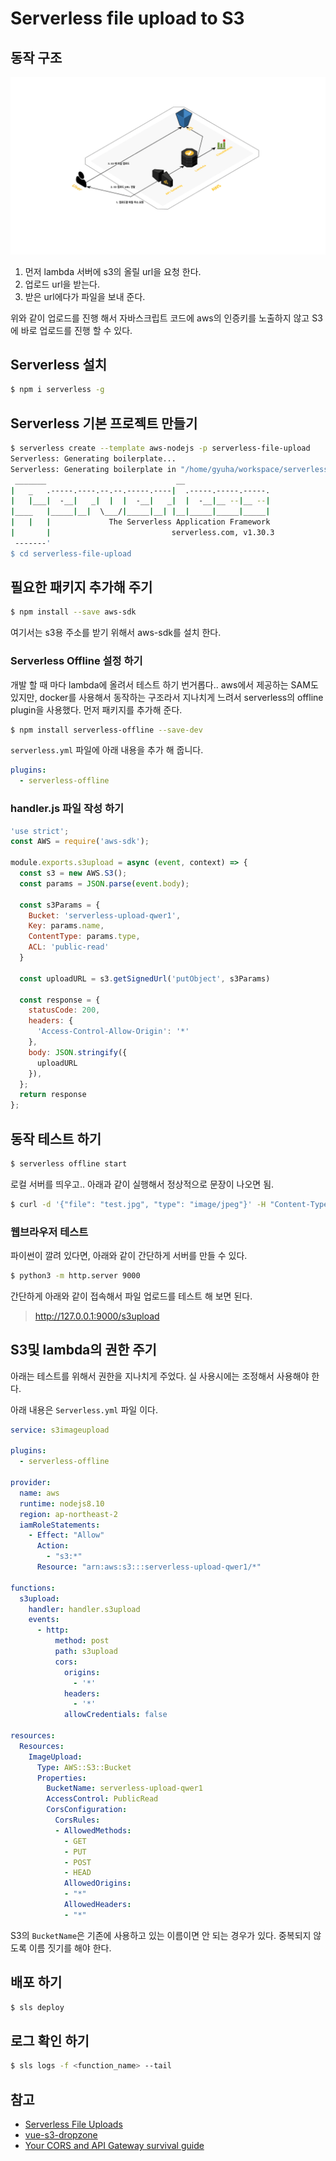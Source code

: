 # Serverless file upload to S3

## 동작 구조
![기본 동작 구조](/design.png)

1. 먼저 lambda 서버에 s3의 올릴 url을 요청 한다.
1. 업로드 url을 받는다.
1. 받은 url에다가 파일을 보내 준다.

위와 같이 업로드를 진행 해서 자바스크립트 코드에 aws의 인증키를 노출하지 않고 S3에 바로 업로드를 진행 할 수 있다.

## Serverless 설치

```bash
$ npm i serverless -g
```

## Serverless 기본 프로젝트 만들기
```bash
$ serverless create --template aws-nodejs -p serverless-file-upload
Serverless: Generating boilerplate...
Serverless: Generating boilerplate in "/home/gyuha/workspace/serverless-file-upload"
 _______                             __
|   _   .-----.----.--.--.-----.----|  .-----.-----.-----.
|   |___|  -__|   _|  |  |  -__|   _|  |  -__|__ --|__ --|
|____   |_____|__|  \___/|_____|__| |__|_____|_____|_____|
|   |   |             The Serverless Application Framework
|       |                           serverless.com, v1.30.3
 -------'
$ cd serverless-file-upload
```

## 필요한 패키지 추가해 주기

```bash
$ npm install --save aws-sdk
```
여기서는 s3용 주소를 받기 위해서 aws-sdk를 설치 한다.

### Serverless Offline 설정 하기

개발 할 때 마다 lambda에 올려서 테스트 하기 번거롭다.. aws에서 제공하는 SAM도 있지만, docker를 사용해서 동작하는 구조라서 지나치게 느려서 serverless의 offline plugin을 사용했다.
먼저 패키지를 추가해 준다.

```bash
$ npm install serverless-offline --save-dev
```

`serverless.yml` 파일에 아래 내용을 추가 해 줍니다.

```yml
plugins:
  - serverless-offline
```

### handler.js 파일 작성 하기
```js
'use strict';
const AWS = require('aws-sdk');

module.exports.s3upload = async (event, context) => {
  const s3 = new AWS.S3();
  const params = JSON.parse(event.body);

  const s3Params = {
    Bucket: 'serverless-upload-qwer1',
    Key: params.name,
    ContentType: params.type,
    ACL: 'public-read'
  }

  const uploadURL = s3.getSignedUrl('putObject', s3Params)

  const response = {
    statusCode: 200,
    headers: {
      'Access-Control-Allow-Origin': '*'
    },
    body: JSON.stringify({
      uploadURL
    }),
  };
  return response
};
```

## 동작 테스트 하기
```bash
$ serverless offline start
```
로컬 서버를 띄우고.. 아래과 같이 실행해서 정상적으로 문장이 나오면 됨.
```bash
$ curl -d '{"file": "test.jpg", "type": "image/jpeg"}' -H "Content-Type: application/json" -X POST http://localhost:3000/s3upload
```

### 웹브라우저 테스트
파이썬이 깔려 있다면, 아래와 같이 간단하게 서버를 만들 수 있다.
```bash
$ python3 -m http.server 9000
```
간단하게 아래와 같이 접속해서 파일 업로드를 테스트 해 보면 된다.
> http://127.0.0.1:9000/s3upload


## S3및 lambda의 권한 주기
아래는 테스트를 위해서 권한을 지나치게 주었다. 실 사용시에는 조정해서 사용해야 한다.

아래 내용은 `Serverless.yml` 파일 이다.
```yml
service: s3imageupload

plugins:
  - serverless-offline

provider:
  name: aws
  runtime: nodejs8.10
  region: ap-northeast-2
  iamRoleStatements:
    - Effect: "Allow"
      Action:
        - "s3:*"
      Resource: "arn:aws:s3:::serverless-upload-qwer1/*"

functions:
  s3upload:
    handler: handler.s3upload
    events:
      - http:
          method: post
          path: s3upload
          cors:
            origins:
              - '*'
            headers:
              - '*'
            allowCredentials: false

resources:
  Resources:
    ImageUpload:
      Type: AWS::S3::Bucket
      Properties:
        BucketName: serverless-upload-qwer1
        AccessControl: PublicRead
        CorsConfiguration:
          CorsRules:
          - AllowedMethods:
            - GET
            - PUT
            - POST
            - HEAD
            AllowedOrigins:
            - "*"
            AllowedHeaders:
            - "*"
```
S3의 `BucketName`은 기존에 사용하고 있는 이름이면 안 되는 경우가 있다. 중복되지 않도록 이름 짓기를 해야 한다.

## 배포 하기
```bash
$ sls deploy
```

## 로그 확인 하기
```bash
$ sls logs -f <function_name> --tail
```

## 참고
* [Serverless File Uploads](https://www.netlify.com/blog/2016/11/17/serverless-file-uploads/)
* [vue-s3-dropzone](https://github.com/kfei/vue-s3-dropzone)
* [Your CORS and API Gateway survival guide](https://serverless.com/blog/cors-api-gateway-survival-guide/)